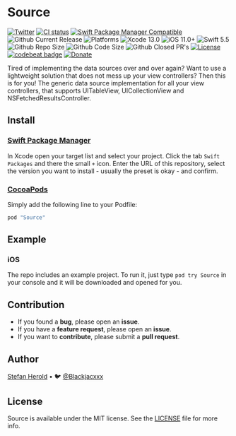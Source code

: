 <!-- <p align="center">
<img src="./icon.png" alt="Source" height="128" width="128">
</p> -->

# Source

[![Twitter](https://img.shields.io/twitter/follow/blackjacxxx?label=%40Blackjacxxx)](https://twitter.com/blackjacx)
<a href="https://github.com/Blackjacx/Source/actions?query=workflow%3ACI"><img alt="CI status" src="https://github.com/blackjacx/source/workflows/CI/badge.svg" /></a>
<a href="https://swift.org/package-manager/"><img alt="Swift Package Manager Compatible" src="https://img.shields.io/badge/SPM-compatible-brightgreen.svg" /></a>
<img alt="Github Current Release" src="https://img.shields.io/github/release/blackjacx/Source.svg" /> 
<img alt="Platforms" src="https://img.shields.io/cocoapods/p/Source.svg" />
<img alt="Xcode 13.0" src="https://img.shields.io/badge/Xcode-13.0%2B-blue.svg" />
<img alt="iOS 11.0+" src="https://img.shields.io/badge/iOS-11.0%2B-blue.svg" />
<img alt="Swift 5.5" src="https://img.shields.io/badge/Swift-5.5%2B-orange.svg" />
<img alt="Github Repo Size" src="https://img.shields.io/github/repo-size/blackjacx/Source.svg" />
<img alt="Github Code Size" src="https://img.shields.io/github/languages/code-size/blackjacx/Source.svg" />
<img alt="Github Closed PR's" src="https://img.shields.io/github/issues-pr-closed/blackjacx/Source.svg" />
<a href="https://github.com/Blackjacx/Source/blob/develop/LICENSE?raw=true"><img alt="License" src="https://img.shields.io/cocoapods/l/Source.svg?style=flat" /></a>
<a href="https://codebeat.co/projects/github-com-blackjacx-source-develop"><img alt="codebeat badge" src="https://codebeat.co/badges/c74826a3-8f8b-41da-8daf-2bdfecc2163e" /></a>
<a href="https://www.paypal.me/STHEROLD"><img alt="Donate" src="https://img.shields.io/badge/Donate-PayPal-blue.svg"/></a>

Tired of implementing the data sources over and over again? Want to use a lightweight solution that does not mess up your view controllers? Then this is for you! The generic data source implementation for all your view controllers, that supports UITableView, UICollectionView and NSFetchedResultsController.

## Install

### [Swift Package Manager](https://swift.org/package-manager/)

In Xcode open your target list and select your project. Click the tab `Swift Packages` and there the small `+` icon. Enter the URL of this repository, select the version you want to install - usually the preset is okay - and confirm.

### [CocoaPods](http://cocoapods.org)

Simply add the following line to your Podfile:

```ruby
pod "Source"
```

## Example

### iOS

The repo includes an example project. To run it, just type `pod try Source` in your console and it will be downloaded and opened for you.

## Contribution

- If you found a **bug**, please open an **issue**.
- If you have a **feature request**, please open an **issue**.
- If you want to **contribute**, please submit a **pull request**.

## Author

[Stefan Herold](mailto:stefan.herold@gmail.com) • 🐦 [@Blackjacxxx](https://twitter.com/Blackjacxxx)

## License

Source is available under the MIT license. See the [LICENSE](LICENSE) file for more info.
